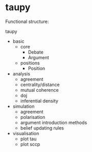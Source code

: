 # taupy

Functional structure:

taupy
 - basic
   - core
     - Debate
     - Argument
   - positions
     - Position
 - analysis
   - agreement
   - centrality/distance
   - mutual coherence
   - doj
   - inferential density
 - simulation
   - agreement
   - polarisation
   - argument introduction methods
   - belief updating rules
 - visualisation
   - plot tau
   - plot sccp
